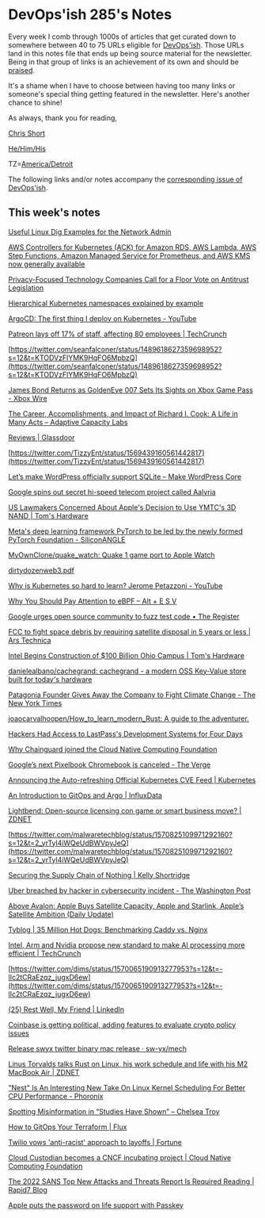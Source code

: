 # DevOps'ish 285's Notes

Every week I comb through 1000s of articles that get curated down to somewhere between 40 to 75 URLs eligible for [DevOps'ish](https://devopsish.com/?utm_campaign=285&utm_source=notes). Those URLs land in this notes file that ends up being source material for the newsletter. Being in that group of links is an achievement of its own and should be [praised](https://devopsish.com/praise/).

It's a shame when I have to choose between having too many links or someone's special thing getting featured in the newsletter. Here's another chance to shine!

As always, thank you for reading,

[Chris Short](https://chrisshort.me/?utm_campaign=285&utm_source=notes)  

[He/Him/His](https://pronoun.is/he?utm_campaign=devopsish&utm_source=285&utm_medium=notes)  

TZ=[America/Detroit](https://github.com/eggert/tz/blob/main/northamerica#L1154?utm_campaign=devopsish&utm_source=285&utm_medium=notes)

The following links and/or notes accompany the [corresponding issue of DevOps'ish](https://devopsish.com/?utm_campaign=285&utm_source=notes).

## This week's notes

[Useful Linux Dig Examples for the Network Admin](https://adamtheautomator.com/linux-dig/)

[AWS Controllers for Kubernetes (ACK) for Amazon RDS, AWS Lambda, AWS Step Functions, Amazon Managed Service for Prometheus, and AWS KMS now generally available](https://aws.amazon.com/about-aws/whats-new/2022/09/aws-controllers-kubernetes-ack-rds-lambda-step-functions-prometheus-kms/)

[Privacy-Focused Technology Companies Call for a Floor Vote on Antitrust Legislation](https://spreadprivacy.com/privacy-companies-call-for-vote/)

[Hierarchical Kubernetes namespaces explained by example](https://www.theserverside.com/blog/Coffee-Talk-Java-News-Stories-and-Opinions/Hierarchical-Kubernetes-namespaces-explained-by-example)

[ArgoCD: The first thing I deploy on Kubernetes - YouTube](https://www.youtube.com/watch?v=GAu1INNeE7E)

[Patreon lays off 17% of staff, affecting 80 employees | TechCrunch](https://techcrunch.com/2022/09/13/patreon-lays-off-17-of-staff-affecting-80-employees/)

[https://twitter.com/seanfalconer/status/1489618627359698952?s=12&t=KTODVzFlYMK9HqFO6MpbzQ](https://twitter.com/seanfalconer/status/1489618627359698952?s=12&t=KTODVzFlYMK9HqFO6MpbzQ)

[James Bond Returns as GoldenEye 007 Sets Its Sights on Xbox Game Pass - Xbox Wire](https://news.xbox.com/en-us/2022/09/13/james-bond-returns-goldeneye-007-on-game-pass/)

[The Career, Accomplishments, and Impact of Richard I. Cook: A Life in Many Acts – Adaptive Capacity Labs](https://www.adaptivecapacitylabs.com/blog/2022/09/12/richard-cook-a-life-in-many-acts/)

[Reviews | Glassdoor](https://www.glassdoor.com/Reviews/Employee-Review-Patreon-RVW67987888.htm)

[https://twitter.com/TizzyEnt/status/1569439160561442817](https://twitter.com/TizzyEnt/status/1569439160561442817)

[Let’s make WordPress officially support SQLite – Make WordPress Core](https://make.wordpress.org/core/2022/09/12/lets-make-wordpress-officially-support-sqlite/)

[Google spins out secret hi-speed telecom project called Aalyria](https://www.cnbc.com/2022/09/12/google-spins-out-secret-hi-speed-telecom-project-called-aalyria.html)

[US Lawmakers Concerned About Apple's Decision to Use YMTC's 3D NAND | Tom's Hardware](https://www.tomshardware.com/news/us-lawmakers-concerned-with-apple-decision-to-use-ymtc-3d-nand)

[Meta's deep learning framework PyTorch to be led by the newly formed PyTorch Foundation - SiliconANGLE](https://siliconangle.com/2022/09/12/metas-deep-learning-framework-pytorch-led-newly-formed-pytorch-foundation/)

[MyOwnClone/quake_watch: Quake 1 game port to Apple Watch](https://github.com/MyOwnClone/quake_watch)

[dirtydozenweb3.pdf](https://s3.eu-central-1.amazonaws.com/up.raindrop.io/raindrop/files/444/656/967/dirtydozenweb3.pdf?X-Amz-Algorithm=AWS4-HMAC-SHA256&X-Amz-Credential=ASIAZWICFKR676XCAAFI%2F20220917%2Feu-central-1%2Fs3%2Faws4_request&X-Amz-Date=20220917T223952Z&X-Amz-Expires=300&X-Amz-Security-Token=IQoJb3JpZ2luX2VjEHIaDGV1LWNlbnRyYWwtMSJIMEYCIQDycRUi3z7%2BXUAFzNLy7mb%2B8lDy3EGHUal4MX5vwg7A9QIhANM%2FkpBO0P%2BqOxdQyz7lzWW%2Fko0RfQkh%2BHuNoHBS6qcNKvgDCBsQABoMNjY2MjYxMzQ1NDA1IgzyRfcL7sUMFiN31igq1QPPhsbONEfEeeMetffAiYYumLcV4d2XFZcCfmWxZpIeUbsYLlbmLormvpWU4d6v3o5dcl5BbQE2pBMLFtsxqdv0wddOhw5G3nFuU%2FVl2UieKtMeiJDb09L1NrDxoGpZrF9Mp0VHM5U4ZdxV4LMJPJTBossb1PPAFowccuvRRmDjBJjaSQDmzcAx4D6oas%2Fin%2Bdq3ncoUFuSGsVeOns0bobNCrDGahSHJNc%2BO6C9JIBW3dYdkCALnvWug2jrG4GblEptM%2BC8mE%2BvtgzROPcKirX81mG7oqvbXIJjdqlqEBhkTuC%2B4fQTZkvMcLsvvjG%2BwRMQ5hlPdJz85dDTqwIX%2FUtvHeuBiw6kApfZV4gmO6HcuSnWZTEZB37TzJBw1n6kvVThJNVHleUVgpGS3dzjdphCGaswU39U9KOhR9Orqyqf%2Bd%2BTu11uYBI0SEtaqaRJxwz5ogS%2B4W8BxML8E4e72CU4QRuXXQO6DRtF8p3CQCxP%2Fd7HVn3QgPt49dzgM0ocjg2VjYVmmM1SbRKMWQp3eihH4PP9qXWswT0wBwZcqZqTL8vv16HKME%2Fi5mDKoWmk4eOEImqlhxOgeOv4%2BN7n0kQUxZtPsovRtVlGiV%2FAgiX6P0CGklR4MIOdmJkGOqQB737n%2FouGQtqkUpISonQKzmqY%2Bgf6zur88Z7sc0SlT1O0KhhD%2BvzcHHu0C%2BdJApVgbhVlmlNOjDoQil5gu%2Fgf5kIxuygq6yuM99Iujft%2Fe3qBAOz1NTWCKi5EHHkQE%2BSAuK0T2GCM85EoWruSuZ25U3b%2FcL%2BCJcpXZK5JyFnkJsKbgVSeKsLENmD%2Bz9yKbcVYCtBPWbrSFmfqt0ug6jUpMmpFc08%3D&X-Amz-Signature=bf7a1324c5a15cc1225b3b05df062a9417c5f248155cb232524dc7d50431decf&X-Amz-SignedHeaders=host)

[Why is Kubernetes so hard to learn? Jerome Petazzoni - YouTube](https://www.youtube.com/watch?v=08h5e3ER7BE)

[Why You Should Pay Attention to eBPF – Alt + E S V](https://redmonk.com/rstephens/2022/09/08/ebpf/)

[Google urges open source community to fuzz test code • The Register](https://www.theregister.com/2022/09/08/google_fuzz_rewards/)

[FCC to fight space debris by requiring satellite disposal in 5 years or less | Ars Technica](https://arstechnica.com/tech-policy/2022/09/fcc-aims-to-minimize-space-junk-by-requiring-faster-deorbiting-of-satellites/)

[Intel Begins Construction of $100 Billion Ohio Campus | Tom's Hardware](https://www.tomshardware.com/news/intel-begins-construction-of-100-billion-usd-ohio-campus)

[danielealbano/cachegrand: cachegrand - a modern OSS Key-Value store built for today's hardware](https://github.com/danielealbano/cachegrand)

[Patagonia Founder Gives Away the Company to Fight Climate Change - The New York Times](https://www.nytimes.com/2022/09/14/climate/patagonia-climate-philanthropy-chouinard.html)

[joaocarvalhoopen/How_to_learn_modern_Rust: A guide to the adventurer.](https://github.com/joaocarvalhoopen/How_to_learn_modern_Rust)

[Hackers Had Access to LastPass's Development Systems for Four Days](https://thehackernews.com/2022/09/hackers-had-access-to-lastpasss.html?m=1)

[Why Chainguard joined the Cloud Native Computing Foundation](https://blog.chainguard.dev/why-chainguard-joined-the-cloud-native-computing-foundation/)

[Google’s next Pixelbook Chromebook is canceled - The Verge](https://www.theverge.com/2022/9/12/23348999/google-pixelbook-canceled-team-shut-down?scrolla=5eb6d68b7fedc32c19ef33b4)

[Announcing the Auto-refreshing Official Kubernetes CVE Feed | Kubernetes](https://kubernetes.io/blog/2022/09/12/k8s-cve-feed-alpha/)

[An Introduction to GitOps and Argo | InfluxData](https://www.influxdata.com/blog/introduction-gitops-argo/)

[Lightbend: Open-source licensing con game or smart business move? | ZDNET](https://www.zdnet.com/article/lightbend-open-source-licensing-con-game-or-smart-business-move/#ftag=COS-05-10aaa0j)

[https://twitter.com/malwaretechblog/status/1570825109971292160?s=12&t=2_yrTyl4iWQeUdBWVpyJeQ](https://twitter.com/malwaretechblog/status/1570825109971292160?s=12&t=2_yrTyl4iWQeUdBWVpyJeQ)

[Securing the Supply Chain of Nothing | Kelly Shortridge](https://swagitda.com/blog/posts/securing-the-supply-chain-of-nothing/)

[Uber breached by hacker in cybersecurity incident - The Washington Post](https://www.washingtonpost.com/technology/2022/09/15/uber-hack/)

[Above Avalon: Apple Buys Satellite Capacity, Apple and Starlink, Apple’s Satellite Ambition (Daily Update)](https://www.aboveavalon.com/notes/2022/9/15/apple-buys-satellite-capacity-apple-and-starlink-apples-satellite-ambition-daily-update)

[Tyblog | 35 Million Hot Dogs: Benchmarking Caddy vs. Nginx](https://blog.tjll.net/reverse-proxy-hot-dog-eating-contest-caddy-vs-nginx/)

[Intel, Arm and Nvidia propose new standard to make AI processing more efficient | TechCrunch](https://techcrunch.com/2022/09/14/intel-amd-and-nvidia-propose-new-standard-to-make-ai-processing-more-efficient/)

[https://twitter.com/dims/status/1570065190913277953?s=12&t=-lIc2tCRaEzqz_jugxD6ew](https://twitter.com/dims/status/1570065190913277953?s=12&t=-lIc2tCRaEzqz_jugxD6ew)

[(25) Rest Well, My Friend | LinkedIn](https://www.linkedin.com/pulse/rest-well-my-friend-john-willis/?trackingId=TD1WUOZcanVVZihvJzzyFA%3D%3D)

[Coinbase is getting political, adding features to evaluate crypto policy issues](https://www.theblock.co/post/170159/coinbase-is-getting-political-adding-features-to-evaluate-crypto-policy-issues)

[Release swyx twitter binary mac release · sw-yx/mech](https://github.com/sw-yx/mech/releases/tag/swyx-fork-v1)

[Linus Torvalds talks Rust on Linux, his work schedule and life with his M2 MacBook Air | ZDNET](https://www.zdnet.com/article/linus-torvalds-talks-rust-on-linux-his-work-schedule-and-life-with-his-m2-macbook-air/)

["Nest" Is An Interesting New Take On Linux Kernel Scheduling For Better CPU Performance - Phoronix](https://www.phoronix.com/news/Nest-Linux-Scheduling-Warm-Core)

[Spotting Misinformation in “Studies Have Shown” – Chelsea Troy](https://chelseatroy.com/2022/09/15/spotting-misinformation-in-studies-have-shown/)

[How to GitOps Your Terraform | Flux](https://fluxcd.io/blog/2022/09/how-to-gitops-your-terraform/)

[Twilio vows 'anti-racist' approach to layoffs | Fortune](https://fortune.com/2022/09/14/twilio-declares-anti-racist-layoffs/)

[Cloud Custodian becomes a CNCF incubating project | Cloud Native Computing Foundation](https://www.cncf.io/blog/2022/09/14/cloud-custodian-becomes-a-cncf-incubating-project/)

[The 2022 SANS Top New Attacks and Threats Report Is Required Reading | Rapid7 Blog](https://www.rapid7.com/blog/post/2022/09/14/the-2022-sans-top-new-attacks-and-threats-report-is-in-and-its-required-reading/)

[Apple puts the password on life support with Passkey](https://www.malwarebytes.com/blog/news/2022/09/apple-puts-the-password-on-life-support-with-passkey)
